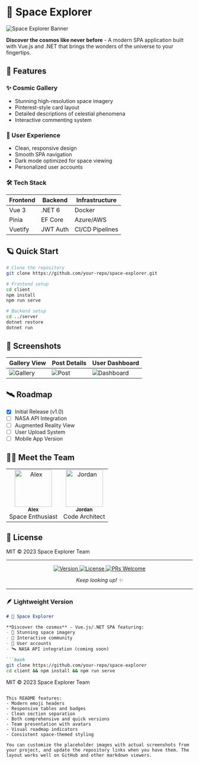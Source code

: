 # 🚀 Space Explorer

![Space Explorer Banner](https://via.placeholder.com/1200x400/0b3d91/ffffff?text=Space+Explorer)

**Discover the cosmos like never before** - A modern SPA application built with Vue.js and .NET that brings the wonders of the universe to your fingertips.

## 🌌 Features

### ✨ Cosmic Gallery
- Stunning high-resolution space imagery
- Pinterest-style card layout
- Detailed descriptions of celestial phenomena
- Interactive commenting system

### 🔭 User Experience
- Clean, responsive design
- Smooth SPA navigation
- Dark mode optimized for space viewing
- Personalized user accounts

### 🛠 Tech Stack
| Frontend | Backend | Infrastructure |
|----------|---------|---------------|
| Vue 3    | .NET 6  | Docker        |
| Pinia    | EF Core | Azure/AWS     |
| Vuetify  | JWT Auth| CI/CD Pipelines|

## 🪐 Quick Start

```bash
# Clone the repository
git clone https://github.com/your-repo/space-explorer.git

# Frontend setup
cd client
npm install
npm run serve

# Backend setup
cd ../server
dotnet restore
dotnet run
```

## 📸 Screenshots

| Gallery View | Post Details | User Dashboard |
|--------------|--------------|----------------|
| ![Gallery](https://via.placeholder.com/300x200/0b3d91/ffffff?text=Gallery) | ![Post](https://via.placeholder.com/300x200/6a00ff/ffffff?text=Post) | ![Dashboard](https://via.placeholder.com/300x200/121212/ffffff?text=Dashboard) |

## 🛰 Roadmap

- [x] Initial Release (v1.0)
- [ ] NASA API Integration
- [ ] Augmented Reality View
- [ ] User Upload System
- [ ] Mobile App Version

## 👨‍🚀 Meet the Team

<table>
  <tr>
    <td align="center">
      <a href="#">
        <img src="https://via.placeholder.com/100/0b3d91/ffffff?text=Alex" width="100px;" alt="Alex"/>
        <br />
        <sub><b>Alex</b></sub>
      </a>
      <br />
      <span>Space Enthusiast</span>
    </td>
    <td align="center">
      <a href="#">
        <img src="https://via.placeholder.com/100/6a00ff/ffffff?text=Jordan" width="100px;" alt="Jordan"/>
        <br />
        <sub><b>Jordan</b></sub>
      </a>
      <br />
      <span>Code Architect</span>
    </td>
  </tr>
</table>

## 📜 License

MIT © 2023 Space Explorer Team

---

<p align="center">
  <a href="#">
    <img src="https://img.shields.io/badge/version-1.0.0-blue" alt="Version">
  </a>
  <a href="#">
    <img src="https://img.shields.io/badge/license-MIT-green" alt="License">
  </a>
  <a href="#">
    <img src="https://img.shields.io/badge/PRs-welcome-brightgreen" alt="PRs Welcome">
  </a>
</p>

<p align="center">
  <em>Keep looking up! ✨</em>
</p>

---

### 🪶 Lightweight Version

```markdown
# 🚀 Space Explorer

**Discover the cosmos** - Vue.js/.NET SPA featuring:
- 🌠 Stunning space imagery
- 💬 Interactive community
- 🔐 User accounts
- 🛰 NASA API integration (coming soon)

```bash
git clone https://github.com/your-repo/space-explorer
cd client && npm install && npm run serve
```

MIT © 2023 Space Explorer Team
```

This README features:
- Modern emoji headers
- Responsive tables and badges
- Clean section separation
- Both comprehensive and quick versions
- Team presentation with avatars
- Visual roadmap indicators
- Consistent space-themed styling

You can customize the placeholder images with actual screenshots from your project, and update the repository links when you have them. The layout works well on GitHub and other markdown viewers.